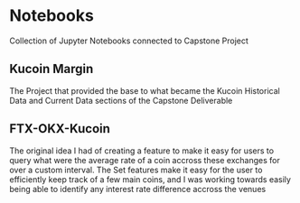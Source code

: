 # Notebooks
 Collection of Jupyter Notebooks connected to Capstone Project


 ## Kucoin Margin

 The Project that provided the base to what became the Kucoin Historical Data and Current Data sections of the Capstone Deliverable

 ## FTX-OKX-Kucoin

 The original idea I had of creating a feature to make it easy for users to query what were the average rate of a coin accross these exchanges for over a custom interval. The Set features make it easy for the user to efficiently keep track of a few main coins, and I was working towards easily being able to identify any interest rate difference accross the venues

